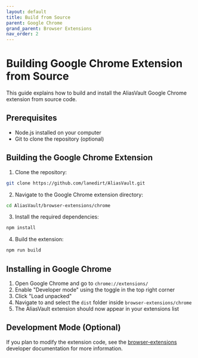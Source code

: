 ```yaml
---
layout: default
title: Build from Source
parent: Google Chrome
grand_parent: Browser Extensions
nav_order: 2
---
```


# Building Google Chrome Extension from Source

This guide explains how to build and install the AliasVault Google Chrome extension from source code.

## Prerequisites

- Node.js installed on your computer
- Git to clone the repository (optional)

## Building the Google Chrome Extension

1. Clone the repository:
```bash
git clone https://github.com/lanedirt/AliasVault.git
```

2. Navigate to the Google Chrome extension directory:
```bash
cd AliasVault/browser-extensions/chrome
```

3. Install the required dependencies:
```bash
npm install
```

4. Build the extension:
```bash
npm run build
```

## Installing in Google Chrome

1. Open Google Chrome and go to `chrome://extensions/`
2. Enable "Developer mode" using the toggle in the top right corner
3. Click "Load unpacked"
4. Navigate to and select the `dist` folder inside `browser-extensions/chrome`
5. The AliasVault extension should now appear in your extensions list

## Development Mode (Optional)

If you plan to modify the extension code, see the [browser-extensions](../../misc/dev/browser-extensions.md) developer documentation for more information.
